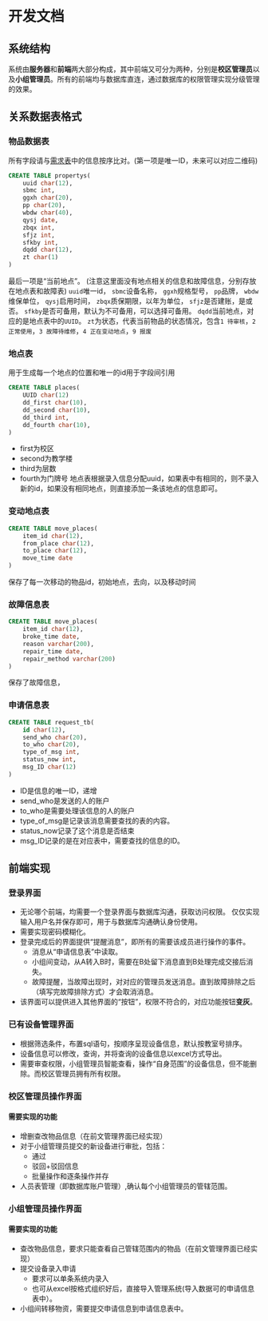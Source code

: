 # 开发文档
## 系统结构
系统由**服务器**和**前端**两大部分构成，其中前端又可分为两种，分别是**校区管理员**以及**小组管理员**。所有的前端均与数据库直连，通过数据库的权限管理实现分级管理的效果。
## 关系数据表格式
### 物品数据表
所有字段请与[需求表](Requirement.md)中的信息按序比对。(第一项是唯一ID，未来可以对应二维码)
```sql
CREATE TABLE propertys(
    uuid char(12),
    sbmc int,
    ggxh char(20),
    pp char(20),
    wbdw char(40),
    qysj date,
    zbqx int,
    sfjz int,
    sfkby int,
    dqdd char(12), 
    zt char(1)
)
```
最后一项是“当前地点”。
(注意这里面没有地点相关的信息和故障信息，分别存放在地点表和故障表)
`uuid`唯一id，
`sbmc`设备名称，
`ggxh`规格型号，
`pp`品牌，
`wbdw`维保单位，
`qysj`启用时间，
`zbqx`质保期限，以年为单位，
`sfjz`是否建账，是或否。
`sfkby`是否可备用，默认为不可备用，可以选择可备用。
`dqdd`当前地点，对应的是地点表中的`UUID`。
`zt`为状态，代表当前物品的状态情况，包含`1 待审核`，`2 正常使用`，`3 故障待维修`，`4 正在变动地点`，`9 报废`
### 地点表
用于生成每一个地点的位置和唯一的id用于字段间引用
```sql
CREATE TABLE places(
    UUID char(12)
    dd_first char(10),
    dd_second char(10),
    dd_third int,
    dd_fourth char(10),
)
```
+ first为校区
+ second为教学楼
+ third为层数
+ fourth为门牌号
地点表根据录入信息分配uuid，如果表中有相同的，则不录入新的id，如果没有相同地点，则直接添加一条该地点的信息即可。
### 变动地点表
```sql
CREATE TABLE move_places(
    item_id char(12),
    from_place char(12),
    to_place char(12),
    move_time date
)
```
保存了每一次移动的物品id，初始地点，去向，以及移动时间
### 故障信息表
```sql
CREATE TABLE move_places(
    item_id char(12),
    broke_time date,
    reason varchar(200),
    repair_time date,
    repair_method varchar(200)
)
```
保存了故障信息，
### 申请信息表
```sql
CREATE TABLE request_tb(
    id char(12),
    send_who char(20),
    to_who char(20),
    type_of_msg int,
    status_now int,
    msg_ID char(12)
)
```
+ ID是信息的唯一ID，递增
+ send_who是发送的人的账户
+ to_who是需要处理该信息的人的账户
+ type_of_msg是记录该消息需要查找的表的内容。
+ status_now记录了这个消息是否结束
+ msg_ID记录的是在对应表中，需要查找的信息的ID。
## 前端实现
### 登录界面
+ 无论哪个前端，均需要一个登录界面与数据库沟通，获取访问权限。
仅仅实现输入用户名并保存即可，用于与数据库沟通确认身份使用。
+ 需要实现密码模糊化。
+ 登录完成后的界面提供“提醒消息”，即所有的需要该成员进行操作的事件。
  + 消息从“申请信息表”中读取。
  + 小组间变动，从A转入B时，需要在B处留下消息直到B处理完成交接后消失。
  + 故障提醒，当故障出现时，对对应的管理员发送消息。直到故障排除之后（填写完故障排除方式）才会取消消息。
+ 该界面可以提供进入其他界面的“按钮”，权限不符合的，对应功能按钮**变灰**。
### 已有设备管理界面
+ 根据筛选条件，布置sql语句，按顺序呈现设备信息，默认按教室号排序。
+ 设备信息可以修改，查询，并将查询的设备信息以excel方式导出。
+ 需要审查权限，小组管理员智能查看，操作“自身范围”的设备信息，但不能删除。而校区管理员拥有所有权限。
### 校区管理员操作界面
#### 需要实现的功能
+ 增删查改物品信息（在前文管理界面已经实现）
+ 对于小组管理员提交的新设备进行审批，包括：
  + 通过
  + 驳回+驳回信息
  + 批量操作和逐条操作并存
+ 人员表管理（即数据库账户管理）,确认每个小组管理员的管辖范围。

### 小组管理员操作界面
#### 需要实现的功能
+ 查改物品信息，要求只能查看自己管辖范围内的物品（在前文管理界面已经实现）
+ 提交设备录入申请
  + 要求可以单条系统内录入
  + 也可从excel按格式组织好后，直接导入管理系统(导入数据可的申请信息表中）。
+ 小组间转移物资，需要提交申请信息到申请信息表中。
